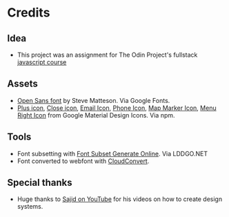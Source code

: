 # Credits

## Idea

- This project was an assignment for The Odin Project's fullstack [javascript course](https://www.theodinproject.com/lessons/node-path-react-new-cv-application)

## Assets

- [Open Sans font](https://fonts.google.com/specimen/Open+Sans) by Steve Matteson. Via Google Fonts.
- [Plus icon](https://pictogrammers.com/library/mdi/icon/plus/), [Close icon](https://pictogrammers.com/library/mdi/icon/close/), [Email Icon](https://pictogrammers.com/library/mdi/icon/email-outline/), [Phone Icon](https://pictogrammers.com/library/mdi/icon/phone-outline/), [Map Marker Icon](https://pictogrammers.com/library/mdi/icon/map-marker-outline/), [Menu Right Icon](https://pictogrammers.com/library/mdi/icon/menu-right/) from Google Material Design Icons. Via npm.

## Tools

- Font subsetting with [Font Subset Generate Online](https://www.lddgo.net/en/convert/font-subset). Via LDDGO.NET
- Font converted to webfont with [CloudConvert](https://cloudconvert.com/).

## Special thanks

- Huge thanks to [Sajid on YouTube](https://www.youtube.com/@whosajid) for his videos on how to create design systems.
